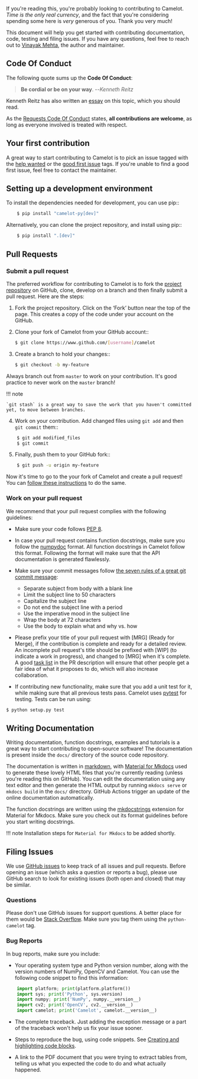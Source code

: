 If you're reading this, you're probably looking to contributing to Camelot. *Time is the only real currency*, and the fact that you're considering spending some here is *very* generous of you. Thank you very much!

This document will help you get started with contributing documentation, code, testing and filing issues. If you have any questions, feel free to reach out to [Vinayak Mehta](https://vinayak.io), the author and maintainer.


## Code Of Conduct

The following quote sums up the **Code Of Conduct**:

> **Be cordial or be on your way**. --*Kenneth Reitz*

Kenneth Reitz has also written an [essay](https://kennethreitz.org/essays/2013/01/27/be-cordial-or-be-on-your-way) on this topic, which you should read.

As the [Requests Code Of Conduct](http://docs.python-requests.org/en/master/dev/contributing/#be-cordial) states, **all contributions are welcome**, as long as everyone involved is treated with respect.


## Your first contribution

A great way to start contributing to Camelot is to pick an issue tagged with the [help wanted](https://github.com/camelot-dev/camelot/labels/help%20wanted) or the [good first issue](https://github.com/camelot-dev/camelot/labels/good%20first%20issue) tags. If you're unable to find a good first issue, feel free to contact the maintainer.


## Setting up a development environment

To install the dependencies needed for development, you can use pip::

``` bash
    $ pip install "camelot-py[dev]"
```

Alternatively, you can clone the project repository, and install using pip::

``` bash
    $ pip install ".[dev]"
```

## Pull Requests

### Submit a pull request

The preferred workflow for contributing to Camelot is to fork the [project repository](https://github.com/camelot-dev/camelot) on GitHub, clone, develop on a branch and then finally submit a pull request. Here are the steps:

1. Fork the project repository. Click on the ‘Fork’ button near the top of the page. This creates a copy of the code under your account on the GitHub.

2. Clone your fork of Camelot from your GitHub account::

    ``` bash
    $ git clone https://www.github.com/[username]/camelot
    ```

3. Create a branch to hold your changes::

    ``` bash
    $ git checkout -b my-feature
    ```

Always branch out from ``master`` to work on your contribution. It's good practice to never work on the ``master`` branch!

!!! note

    `git stash` is a great way to save the work that you haven't committed yet, to move between branches.

4. Work on your contribution. Add changed files using ``git add`` and then ``git commit`` them::

``` bash
    $ git add modified_files
    $ git commit
```

5. Finally, push them to your GitHub fork::

``` bash
    $ git push -u origin my-feature
```

Now it's time to go to the your fork of Camelot and create a pull request! You can [follow these instructions](https://help.github.com/articles/creating-a-pull-request-from-a-fork/) to do the same.


### Work on your pull request

We recommend that your pull request complies with the following guidelines:

- Make sure your code follows [PEP 8](https://peps.python.org/pep-0008/).


- In case your pull request contains function docstrings, make sure you follow the [numpydoc](https://numpydoc.readthedocs.io/en/latest/format.html) format. All function docstrings in Camelot follow this format. Following the format will make sure that the API documentation is generated flawlessly.

- Make sure your commit messages follow [the seven rules of a great git commit message](https://chris.beams.io/posts/git-commit/):
    - Separate subject from body with a blank line
    - Limit the subject line to 50 characters
    - Capitalize the subject line
    - Do not end the subject line with a period
    - Use the imperative mood in the subject line
    - Wrap the body at 72 characters
    - Use the body to explain what and why vs. how


- Please prefix your title of your pull request with [MRG] (Ready for Merge), if the contribution is complete and ready for a detailed review. An incomplete pull request's title should be prefixed with [WIP] (to indicate a work in progress), and changed to [MRG] when it's complete. A good [task list](https://blog.github.com/2013-01-09-task-lists-in-gfm-issues-pulls-comments/) in the PR description will ensure that other people get a fair idea of what it proposes to do, which will also increase collaboration.

- If contributing new functionality, make sure that you add a unit test for it, while making sure that all previous tests pass. Camelot uses [pytest](https://docs.pytest.org/en/latest/) for testing. Tests can be run using:

``` bash
$ python setup.py test
```

## Writing Documentation

Writing documentation, function docstrings, examples and tutorials is a great way to start contributing to open-source software! The documentation is present inside the `docs/` directory of the source code repository.

The documentation is written in [markdown](https://en.wikipedia.org/wiki/Markdown), with [Material for Mkdocs](https://squidfunk.github.io/mkdocs-material/) used to generate these lovely HTML files that you're currently reading (unless you're reading this on GitHub). You can edit the documentation using any text editor and then generate the HTML output by running `mkdocs serve` or `mkdocs build` in the ``docs/`` directory. GitHub Actions trigger an update of the online documentation automatically.

The function docstrings are written using the [mkdocstrings](https://mkdocstrings.github.io/) extension for Material for Mkdocs. Make sure you check out its format guidelines before you start writing docstrings.

!!! note
    Installation steps for `Material for Mkdocs` to be added shortly.

## Filing Issues

We use [GitHub issues](https://github.com/camelot-dev/camelot/issues) to keep track of all issues and pull requests. Before opening an issue (which asks a question or reports a bug), please use GitHub search to look for existing issues (both open and closed) that may be similar.


### Questions

Please don't use GitHub issues for support questions. A better place for them would be [Stack Overflow](https://stackoverflow.com/questions/tagged/python-camelot). Make sure you tag them using the `python-camelot` tag.


### Bug Reports

In bug reports, make sure you include:

- Your operating system type and Python version number, along with the version numbers of NumPy, OpenCV and Camelot. You can use the following code snippet to find this information:

``` python
    import platform; print(platform.platform())
    import sys; print('Python', sys.version)
    import numpy; print('NumPy', numpy.__version__)
    import cv2; print('OpenCV', cv2.__version__)
    import camelot; print('Camelot', camelot.__version__)
```

- The complete traceback. Just adding the exception message or a part of the traceback won't help us fix your issue sooner.

- Steps to reproduce the bug, using code snippets. See [Creating and highlighting code blocks](https://help.github.com/articles/creating-and-highlighting-code-blocks/).

- A link to the PDF document that you were trying to extract tables from, telling us what you expected the code to do and what actually happened.
